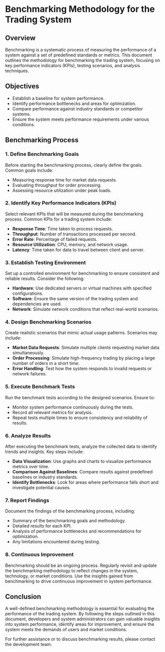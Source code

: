 # Benchmarking Methodology for the Trading System

## Overview

Benchmarking is a systematic process of measuring the performance of a system against a set of predefined standards or metrics. This document outlines the methodology for benchmarking the trading system, focusing on key performance indicators (KPIs), testing scenarios, and analysis techniques.

## Objectives

- Establish a baseline for system performance.
- Identify performance bottlenecks and areas for optimization.
- Compare performance against industry standards or competitor systems.
- Ensure the system meets performance requirements under various conditions.

## Benchmarking Process

### 1. Define Benchmarking Goals

Before starting the benchmarking process, clearly define the goals. Common goals include:

- Measuring response time for market data requests.
- Evaluating throughput for order processing.
- Assessing resource utilization under peak loads.

### 2. Identify Key Performance Indicators (KPIs)

Select relevant KPIs that will be measured during the benchmarking process. Common KPIs for a trading system include:

- **Response Time**: Time taken to process requests.
- **Throughput**: Number of transactions processed per second.
- **Error Rate**: Percentage of failed requests.
- **Resource Utilization**: CPU, memory, and network usage.
- **Latency**: Time taken for data to travel between client and server.

### 3. Establish Testing Environment

Set up a controlled environment for benchmarking to ensure consistent and reliable results. Consider the following:

- **Hardware**: Use dedicated servers or virtual machines with specified configurations.
- **Software**: Ensure the same version of the trading system and dependencies are used.
- **Network**: Simulate network conditions that reflect real-world scenarios.

### 4. Design Benchmarking Scenarios

Create realistic scenarios that mimic actual usage patterns. Scenarios may include:

- **Market Data Requests**: Simulate multiple clients requesting market data simultaneously.
- **Order Processing**: Simulate high-frequency trading by placing a large number of orders in a short time.
- **Error Handling**: Test how the system responds to invalid requests or network failures.

### 5. Execute Benchmark Tests

Run the benchmark tests according to the designed scenarios. Ensure to:

- Monitor system performance continuously during the tests.
- Record all relevant metrics for analysis.
- Repeat tests multiple times to ensure consistency and reliability of results.

### 6. Analyze Results

After executing the benchmark tests, analyze the collected data to identify trends and insights. Key steps include:

- **Data Visualization**: Use graphs and charts to visualize performance metrics over time.
- **Comparison Against Baselines**: Compare results against predefined baselines or industry standards.
- **Identify Bottlenecks**: Look for areas where performance falls short and investigate potential causes.

### 7. Report Findings

Document the findings of the benchmarking process, including:

- Summary of the benchmarking goals and methodology.
- Detailed results for each KPI.
- Analysis of performance bottlenecks and recommendations for optimization.
- Any limitations encountered during testing.

### 8. Continuous Improvement

Benchmarking should be an ongoing process. Regularly revisit and update the benchmarking methodology to reflect changes in the system, technology, or market conditions. Use the insights gained from benchmarking to drive continuous improvement in system performance.

## Conclusion

A well-defined benchmarking methodology is essential for evaluating the performance of the trading system. By following the steps outlined in this document, developers and system administrators can gain valuable insights into system performance, identify areas for improvement, and ensure the system meets the demands of users and market conditions.

For further assistance or to discuss benchmarking results, please contact the development team.